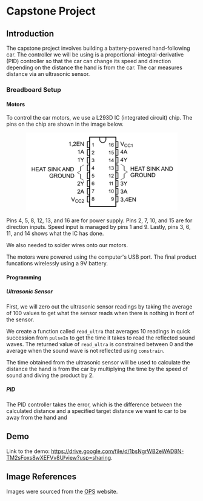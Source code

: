 # Capstone Project

## Introduction

The capstone project involves building a battery-powered hand-following car. The controller we will be using is a proportional-integral-derivative (PID) controller so that the car can change its speed and direction depending on the distance the hand is from the car. The car measures distance via an ultrasonic sensor.

### Breadboard Setup

#### Motors

To control the car motors, we use a L293D IC (integrated circuit) chip. The pins on the chip are shown in the image below.

<p align="center">
  <img src="https://github.com/chen4578/Open-Project-Space-OPS-/blob/4a67021af31df274034921ef08d3dc453648e4ee/assets/L293D-input-output.png" width="400">
</p>

Pins 4, 5, 8, 12, 13, and 16 are for power supply. Pins 2, 7, 10, and 15 are for direction inputs. Speed input is managed by pins 1 and 9. Lastly, pins 3, 6, 11, and 14 shows what the IC has done.

We also needed to solder wires onto our motors.

The motors were powered using the computer's USB port. The final product funcations wirelessly using a 9V battery.

#### Programming

##### Ultrasonic Sensor

First, we will zero out the ultrasonic sensor readings by taking the average of 100 values to get what the sensor reads when there is nothing in front of the sensor.

We create a function called `read_ultra` that averages 10 readings in quick succession from `pulseIn` to get the time it takes to read the reflected sound waves. The returned value of `read_ultra` is constrained between 0 and the average when the sound wave is not reflected using `constrain`.

The time obtained from the ultrasonic sensor will be used to calculate the distance the hand is from the car by multiplying the time by the speed of sound and diving the product by 2.

##### PID

The PID controller takes the error, which is the difference between the calculated distance and a specified target distance we want to car to be away from the hand and  

## Demo

Link to the demo: https://drive.google.com/file/d/1bsNgrWB2eWAD8N-TM2sFoxs8wXEFVv8U/view?usp=sharing.

## Image References

Images were sourced from the [OPS](https://openproject.space/projects/) website.
